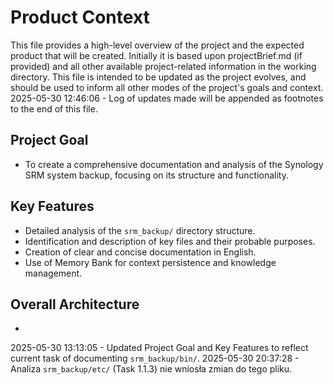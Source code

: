 # Product Context

This file provides a high-level overview of the project and the expected product that will be created. Initially it is based upon projectBrief.md (if provided) and all other available project-related information in the working directory. This file is intended to be updated as the project evolves, and should be used to inform all other modes of the project's goals and context.
2025-05-30 12:46:06 - Log of updates made will be appended as footnotes to the end of this file.

## Project Goal

*   To create a comprehensive documentation and analysis of the Synology SRM system backup, focusing on its structure and functionality.

## Key Features

*   Detailed analysis of the `srm_backup/` directory structure.
*   Identification and description of key files and their probable purposes.
*   Creation of clear and concise documentation in English.
*   Use of Memory Bank for context persistence and knowledge management.

## Overall Architecture

*
2025-05-30 13:13:05 - Updated Project Goal and Key Features to reflect current task of documenting `srm_backup/bin/`.
2025-05-30 20:37:28 - Analiza `srm_backup/etc/` (Task 1.1.3) nie wniosła zmian do tego pliku.
